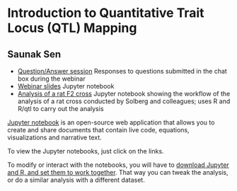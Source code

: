 # Introduction to Quantitative Trait Locus (QTL) Mapping

## Saunak Sen

- [Question/Answer session](qa.md) Responses to questions submitted in the chat box during the webinar
- [Webinar slides](qtl-intro.ipynb) Jupyter notebook
- [Analysis of a rat F2 cross](solberg-rat-analysis.ipynb) Jupyter notebook showing the workflow of the analysis of a rat cross conducted by Solberg and colleagues; uses R and R/qtl to carry out the analysis

[Jupyter notebook](https://jupyter.org/) is an open-source web application that allows you to create and share documents that contain live code, equations, visualizations and narrative text.

To view the Jupyter notebooks, just click on the links.

To modify or interact with the notebooks, you will have to [download Jupyter and R, and set them to work together](https://www.datacamp.com/community/blog/jupyter-notebook-r).  That way you can tweak the analysis, or do a similar analysis with a different dataset.
